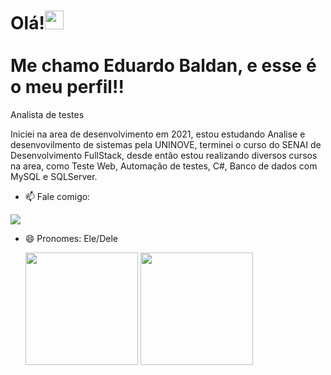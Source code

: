 <h1 align="left">Olá!<img src="https://raw.githubusercontent.com/kaueMarques/kaueMarques/master/hi.gif" height="30px"><br><br>Me chamo Eduardo Baldan, e esse é o meu perfil!!</h1
  
  Analista de testes
  
  Iniciei na area de desenvolvimento em 2021, estou estudando Analise e desenvovilmento de sistemas pela UNINOVE, terminei o curso do SENAI de Desenvolvimento FullStack, desde então estou realizando diversos cursos na area, como Teste Web, Automação de testes, C#, Banco de dados com MySQL e SQLServer.


- 📫 Fale comigo:
<div>

<a href="https://www.linkedin.com/in/eduardo-baldan" target="_blank"><img src="https://img.shields.io/badge/-LinkedIn-%230077B5?style=for-the-badge&logo=linkedin&logoColor=white" target="_blank"></a>   
</div>

- 😄 Pronomes: Ele/Dele


  <img height="180em" src="https://github-readme-stats.vercel.app/api/top-langs/?username=EduardoBaldan&layout=compact&langs_count=10&theme=darcula"/>
  <img height="180em" src="https://github-readme-stats.vercel.app/api?username=EduardoBaldan&show_icons=true&theme=darcula&include_all_commits=true&count_private=true"/>



